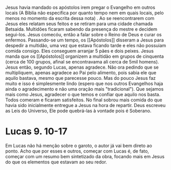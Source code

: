 Jesus havia mandado os apóstolos irem pregar o Evangelho em outros locais (A Bíblia não especifica por quanto tempo nem em quais locais, pelo menos no momento da escrita dessa nota) . Ao se reencontrarem com Jesus eles relatam seus feitos e se retiram para uma cidade chamada Betsaida. Multidões ficaram sabendo da presença do mestre e decidem segui-los. Jesus comecóu, então a falar sobre o Reino de Deus e curar os enfermos.
Passando-se um tempo, os [[Apóstolos]] disseram a Jesus para despedir a multidão, uma vez que estava ficando tarde e eles não possuiam comida consigo. Eles conseguem arranjar 5 pães e dois peixes. Jesus manda que os [[Apóstolos]] organizem a multidão em grupos de cinquenta (cerca de 100 grupos, afinal se encontravama ali cerca de 5mil homens).
Jesus então, segundo Lucas, apenas agradece. Não ora pedindo que se multipliquem, apenas agradece ao Pai pelo alimento, pois sabia ele que aquilo bastava, mesmo que parecesse pouco. Mas do pouco Jesus faz muito e isso é simplesmente lindo (espero que nos outros Evangelhos haja ainda o agradecimento e não uma oração mais "tradicional"). Que sejamos mais como Jesus, agradecer o que temos e confiar que aquilo nos basta.
Todos comeram e ficaram satisfeitos. No final sobrou mais comida do que havia sido inicialmente entregue a Jesus na hora de repartir. Deus escreveu as Leis do Universo, Ele pode quebrá-las à vontade pois é Soberano.
# Lucas 9. 10-17
Em Lucas não há menção sobre o garoto, o autor já vai bem direto ao ponto. Acho que por esses e outros, começar com Lucas é, de fato, começar com um resumo bem sintetizado da obra, focando mais em Jesus do que os elementos que estavam ao seu redor.